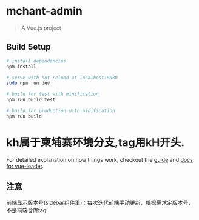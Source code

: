 # mchant-admin

> A Vue.js project

## Build Setup

``` bash
# install dependencies
npm install

# serve with hot reload at localhost:8080
sudo npm run dev

# build for test with minification
npm run build_test

# build for production with minification
npm run build
```
# kh属于柬埔寨环境分支,tag用kH开头.

For detailed explanation on how things work, checkout the [guide](http://vuejs-templates.github.io/webpack/) and [docs for vue-loader](http://vuejs.github.io/vue-loader).

## 注意

前端显示版本号(sidebar组件里)：每次迭代前端手动更新，根据需求定版本号，不是前端仓库tag
